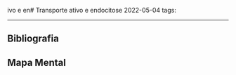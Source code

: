 ivo e en# Transporte ativo e endocitose
2022-05-04
tags:  


-----------------------------------------------
## Bibliografia
## Mapa Mental